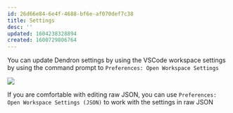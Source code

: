 ```yaml
---
id: 26d66e84-6e4f-4688-bf6e-af070def7c38
title: Settings
desc: ''
updated: 1604238328894
created: 1600729806764
---
```

You can update Dendron settings by using the VSCode workspace settings by using the command prompt to `Preferences: Open Workspace Settings`

<a href="https://www.loom.com/share/2d8eaeb6fddf4c76a390d3894b497435"> 
<img style="" src="https://cdn.loom.com/sessions/thumbnails/2d8eaeb6fddf4c76a390d3894b497435-with-play.gif"> </a>

If you are comfortable with editing raw JSON, you can use `Preferences: Open Workspace Settings (JSON)` to work with the settings in raw JSON

